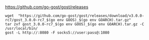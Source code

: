 https://github.com/go-gost/gost/releases
~~~
wget  "https://github.com/go-gost/gost/releases/download/v3.0.0-rc7/gost_3.0.0-rc7_$(go env GOOS)_$(go env GOARCH).tar.gz"
tar zxf gost_3.0.0-rc7_$(go env GOOS)_$(go env GOARCH).tar.gz -C /usr/local/bin/
gost -L http://:8080 -F socks5://user:pass@:1080
~~~

